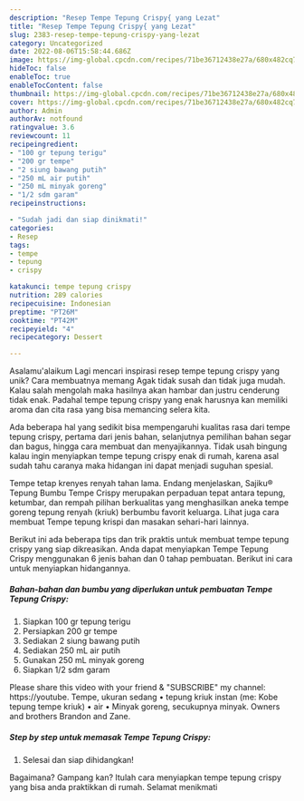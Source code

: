 ```yaml
---
description: "Resep Tempe Tepung Crispy{ yang Lezat"
title: "Resep Tempe Tepung Crispy{ yang Lezat"
slug: 2383-resep-tempe-tepung-crispy-yang-lezat
category: Uncategorized
date: 2022-08-06T15:58:44.686Z
image: https://img-global.cpcdn.com/recipes/71be36712438e27a/680x482cq70/tempe-tepung-crispy-foto-resep-utama.jpg
hideToc: false
enableToc: true
enableTocContent: false
thumbnail: https://img-global.cpcdn.com/recipes/71be36712438e27a/680x482cq70/tempe-tepung-crispy-foto-resep-utama.jpg
cover: https://img-global.cpcdn.com/recipes/71be36712438e27a/680x482cq70/tempe-tepung-crispy-foto-resep-utama.jpg
author: Admin
authorAv: notfound
ratingvalue: 3.6
reviewcount: 11
recipeingredient:
- "100 gr tepung terigu"
- "200 gr tempe"
- "2 siung bawang putih"
- "250 mL air putih"
- "250 mL minyak goreng"
- "1/2 sdm garam"
recipeinstructions:

- "Sudah jadi dan siap dinikmati!"
categories:
- Resep
tags:
- tempe
- tepung
- crispy

katakunci: tempe tepung crispy 
nutrition: 289 calories
recipecuisine: Indonesian
preptime: "PT26M"
cooktime: "PT42M"
recipeyield: "4"
recipecategory: Dessert

---
```



Asalamu'alaikum Lagi mencari inspirasi resep tempe tepung crispy yang unik? Cara membuatnya memang Agak tidak susah dan tidak juga mudah. Kalau salah mengolah maka hasilnya akan hambar dan justru cenderung tidak enak. Padahal tempe tepung crispy yang enak harusnya kan memiliki aroma dan cita rasa yang bisa memancing selera kita.


Ada beberapa hal yang sedikit bisa mempengaruhi kualitas rasa dari tempe tepung crispy, pertama dari jenis bahan, selanjutnya pemilihan bahan segar dan bagus, hingga cara membuat dan menyajikannya. Tidak usah bingung kalau ingin menyiapkan tempe tepung crispy enak di rumah, karena asal sudah tahu caranya maka hidangan ini dapat menjadi suguhan spesial.

Tempe tetap krenyes renyah tahan lama. Endang menjelaskan, Sajiku® Tepung Bumbu Tempe Crispy merupakan perpaduan tepat antara tepung, ketumbar, dan rempah pilihan berkualitas yang menghasilkan aneka tempe goreng tepung renyah (kriuk) berbumbu favorit keluarga. Lihat juga cara membuat Tempe tepung krispi dan masakan sehari-hari lainnya.


Berikut ini ada beberapa tips dan trik praktis untuk membuat tempe tepung crispy yang siap dikreasikan. Anda dapat menyiapkan Tempe Tepung Crispy menggunakan 6 jenis bahan dan 0 tahap pembuatan. Berikut ini cara untuk menyiapkan hidangannya.

<!--inarticleads1-->

##### Bahan-bahan dan bumbu yang diperlukan untuk pembuatan Tempe Tepung Crispy:

1. Siapkan 100 gr tepung terigu
1. Persiapkan 200 gr tempe
1. Sediakan 2 siung bawang putih
1. Sediakan 250 mL air putih
1. Gunakan 250 mL minyak goreng
1. Siapkan 1/2 sdm garam


Please share this video with your friend &amp; &#34;SUBSCRIBE&#34; my channel: https://youtube. Tempe, ukuran sedang • tepung kriuk instan (me: Kobe tepung tempe kriuk) • air • Minyak goreng, secukupnya minyak. Owners and brothers Brandon and Zane. 

<!--inarticleads2-->

##### Step by step untuk memasak Tempe Tepung Crispy:


1. Selesai dan siap dihidangkan!



Bagaimana? Gampang kan? Itulah cara menyiapkan tempe tepung crispy yang bisa anda praktikkan di rumah. Selamat menikmati
